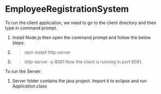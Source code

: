 # EmployeeRegistrationSystem

To run the client application, we need to go to the client directory and then type in command prompt.
1. Install Node.js then open the command prompt and follow the below steps:
2. > npm install http-server
3. > http-server -p 8081
 Now the client is running in port 8081.
 
To run the Server:
1. Server folder contains the java project. Import it to eclipse and run Application.class
